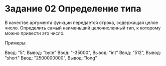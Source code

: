 # Задание 02 Определение типа

В качестве аргумента функции передается строка, содержащая целое число. Определить самый наименьший целочисленный тип, к которому можно привести это число.

Примеры:

Ввод: "5", Вывод: "byte"
Ввод: "-35000", Вывод: "int"
Ввод: "512", Вывод: "short"
Ввод: "2500000000", Вывод: "long"
